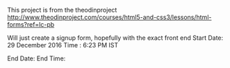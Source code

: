 This project is from the theodinproject
http://www.theodinproject.com/courses/html5-and-css3/lessons/html-forms?ref=lc-pb

Will just create a signup form, hopefully with the exact front end
Start Date: 29 December 2016
Time : 6:23 PM IST

End Date:
End Time:
